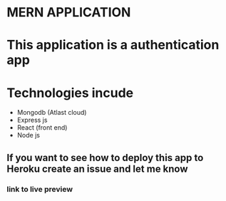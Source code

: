 # MERN APPLICATION
# This application is a authentication app 
# Technologies incude 
* Mongodb (Atlast cloud)
* Express js
* React (front end)
* Node js

## If you want to see how to deploy this app to Heroku create an issue and let me know

### link to live preview [](https://reg-mern.herokuapp.com/)
